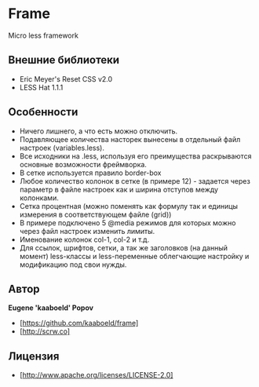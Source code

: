 # Frame
Micro less framework

## Внешние библиотеки

+ Eric Meyer's Reset CSS v2.0
+ LESS Hat 1.1.1

## Особенности

+ Ничего лишнего, а что есть можно отключить.
+ Подавляющее количества насторек вынесены в отдельный файл настроек (variables.less).
+ Все исходники на .less, используя его преимущества раскрываются основные возможности фреймворка.
+ В сетке используется правило border-box
+ Любое количество колонок в сетке (в примере 12) - задается через параметр в файле настроек как и ширина отступов между колонками.
+ Сетка процентная (можно поменять как формулу так и единицы измерения в соответствующем файле (grid))
+ В примере подключено 5 @media режимов для которых можно через файл настроек изменить лимиты.
+ Именование колонок col-1, col-2 и т.д.
+ Для ссылок, шрифтов, сетки, а так же заголовков (на данный момент) less-классы и less-переменные облегчающие настройку и модификацию под свои нужды.

## Автор
**Eugene 'kaaboeld' Popov**

+ [https://github.com/kaaboeld/frame]
+ [http://scrw.co]

## Лицензия

+ [http://www.apache.org/licenses/LICENSE-2.0]
